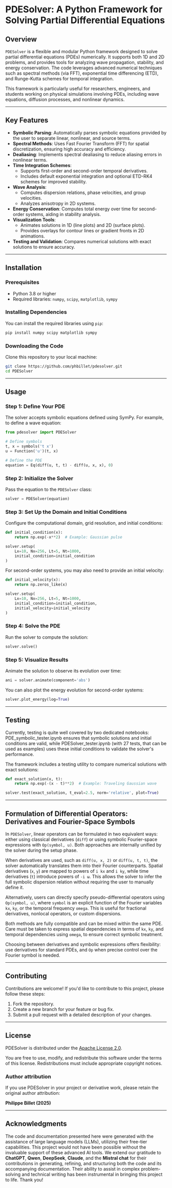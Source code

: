 # PDESolver: A Python Framework for Solving Partial Differential Equations

## Overview

`PDESolver` is a flexible and modular Python framework designed to solve partial differential equations (PDEs) numerically. It supports both 1D and 2D problems, and provides tools for analyzing wave propagation, stability, and energy conservation. The code leverages advanced numerical techniques such as spectral methods (via FFT), exponential time differencing (ETD), and Runge-Kutta schemes for temporal integration.

This framework is particularly useful for researchers, engineers, and students working on physical simulations involving PDEs, including wave equations, diffusion processes, and nonlinear dynamics.

---

## Key Features

- **Symbolic Parsing**: Automatically parses symbolic equations provided by the user to separate linear, nonlinear, and source terms.
- **Spectral Methods**: Uses Fast Fourier Transform (FFT) for spatial discretization, ensuring high accuracy and efficiency.
- **Dealiasing**: Implements spectral dealiasing to reduce aliasing errors in nonlinear terms.
- **Time Integration Schemes**:
  - Supports first-order and second-order temporal derivatives.
  - Includes default exponential integration and optional ETD-RK4 schemes for improved stability.
- **Wave Analysis**:
  - Computes dispersion relations, phase velocities, and group velocities.
  - Analyzes anisotropy in 2D systems.
- **Energy Conservation**: Computes total energy over time for second-order systems, aiding in stability analysis.
- **Visualization Tools**:
  - Animates solutions in 1D (line plots) and 2D (surface plots).
  - Provides overlays for contour lines or gradient fronts in 2D animations.
- **Testing and Validation**: Compares numerical solutions with exact solutions to ensure accuracy.

---

## Installation

### Prerequisites

- Python 3.8 or higher
- Required libraries: `numpy`, `scipy`, `matplotlib`, `sympy`

### Installing Dependencies

You can install the required libraries using `pip`:

```bash
pip install numpy scipy matplotlib sympy
```

### Downloading the Code

Clone this repository to your local machine:

```bash
git clone https://github.com/phbillet/pdesolver.git
cd PDESolver
```

---

## Usage

### Step 1: Define Your PDE

The solver accepts symbolic equations defined using SymPy. For example, to define a wave equation:

```python
from pdesolver import PDESolver

# Define symbols
t, x = symbols('t x')
u = Function('u')(t, x)

# Define the PDE
equation = Eq(diff(u, t, t) - diff(u, x, x), 0)
```

### Step 2: Initialize the Solver

Pass the equation to the `PDESolver` class:

```python
solver = PDESolver(equation)
```

### Step 3: Set Up the Domain and Initial Conditions

Configure the computational domain, grid resolution, and initial conditions:

```python
def initial_condition(x):
    return np.exp(-x**2)  # Example: Gaussian pulse

solver.setup(
    Lx=10, Nx=256, Lt=5, Nt=1000,
    initial_condition=initial_condition
)
```

For second-order systems, you may also need to provide an initial velocity:

```python
def initial_velocity(x):
    return np.zeros_like(x)

solver.setup(
    Lx=10, Nx=256, Lt=5, Nt=1000,
    initial_condition=initial_condition,
    initial_velocity=initial_velocity
)
```

### Step 4: Solve the PDE

Run the solver to compute the solution:

```python
solver.solve()
```

### Step 5: Visualize Results

Animate the solution to observe its evolution over time:

```python
ani = solver.animate(component='abs')
```

You can also plot the energy evolution for second-order systems:

```python
solver.plot_energy(log=True)
```

---

## Testing
Currently, testing is quite well covered by two dedicated notebooks: PDE_symbolic_tester.ipynb ensures that symbolic solutions and initial conditions are valid, while PDESolver_tester.ipynb (with 27 tests, that can be used as examples) uses these initial conditions to validate the solver's performance. 

The framework includes a testing utility to compare numerical solutions with exact solutions:

```python
def exact_solution(x, t):
    return np.exp(-(x - t)**2)  # Example: Traveling Gaussian wave

solver.test(exact_solution, t_eval=2.5, norm='relative', plot=True)
```

---
## Formulation of Differential Operators: Derivatives and Fourier-Space Symbols

In `PDESolver`, linear operators can be formulated in two equivalent ways: either using classical derivatives (`diff`) or using symbolic Fourier-space expressions with `Op(symbol, u)`. Both approaches are internally unified by the solver during the setup phase.

When derivatives are used, such as `diff(u, x, 2)` or `diff(u, t, t)`, the solver automatically translates them into their Fourier counterparts. Spatial derivatives (`x`, `y`) are mapped to powers of `i kx` and `i ky`, while time derivatives (`t`) introduce powers of `-i ω`. This allows the solver to infer the full symbolic dispersion relation without requiring the user to manually define it.

Alternatively, users can directly specify pseudo-differential operators using `Op(symbol, u)`, where `symbol` is an explicit function of the Fourier variables `kx`, `ky`, or the temporal frequency `omega`. This is useful for fractional derivatives, nonlocal operators, or custom dispersions. 

Both methods are fully compatible and can be mixed within the same PDE. Care must be taken to express spatial dependencies in terms of `kx`, `ky`, and temporal dependencies using `omega`, to ensure correct symbolic treatment.

Choosing between derivatives and symbolic expressions offers flexibility: use derivatives for standard PDEs, and `Op` when precise control over the Fourier symbol is needed.

---

## Contributing

Contributions are welcome! If you'd like to contribute to this project, please follow these steps:

1. Fork the repository.
2. Create a new branch for your feature or bug fix.
3. Submit a pull request with a detailed description of your changes.

---

## **License**

PDESolver is distributed under the [Apache License 2.0](https://www.apache.org/licenses/LICENSE-2.0).

You are free to use, modify, and redistribute this software under the terms of this license.
Redistributions must include appropriate copyright notices.

### Author attribution

If you use PDESolver in your project or derivative work, please retain the original author attribution:

**Philippe Billet (2025)**  

---

## **Acknowledgments**

The code and documentation presented here were generated with the assistance of large language models (LLMs), utilizing their free-tier capabilities. This project would not have been possible without the invaluable support of these advanced AI tools. We extend our gratitude to **ChatGPT**, **Qwen**, **DeepSeek**, **Claude**, and the **Mistral chat** for their contributions in generating, refining, and structuring both the code and its accompanying documentation. Their ability to assist in complex problem-solving and technical writing has been instrumental in bringing this project to life. Thank you!
